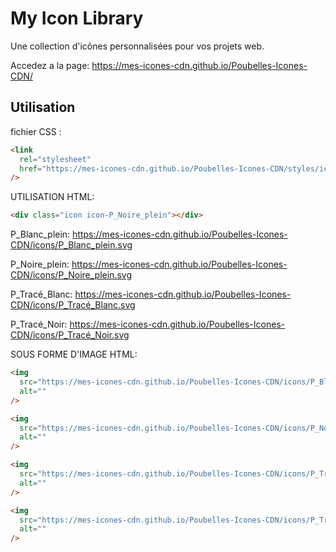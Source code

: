# My Icon Library

Une collection d'icônes personnalisées pour vos projets web.

Accedez a la page:
https://mes-icones-cdn.github.io/Poubelles-Icones-CDN/

## Utilisation

fichier CSS :

   ```html
   <link
     rel="stylesheet"
     href="https://mes-icones-cdn.github.io/Poubelles-Icones-CDN/styles/icons.css"
   />
   ```
UTILISATION HTML:

```html
<div class="icon icon-P_Noire_plein"></div>
```

P_Blanc_plein:
https://mes-icones-cdn.github.io/Poubelles-Icones-CDN/icons/P_Blanc_plein.svg

P_Noire_plein:
https://mes-icones-cdn.github.io/Poubelles-Icones-CDN/icons/P_Noire_plein.svg

P_Tracé_Blanc:
https://mes-icones-cdn.github.io/Poubelles-Icones-CDN/icons/P_Tracé_Blanc.svg

P_Tracé_Noir:
https://mes-icones-cdn.github.io/Poubelles-Icones-CDN/icons/P_Tracé_Noir.svg

SOUS FORME D'IMAGE HTML:

```html
<img
  src="https://mes-icones-cdn.github.io/Poubelles-Icones-CDN/icons/P_Blanc_plein.svg"
  alt=""
/>

<img
  src="https://mes-icones-cdn.github.io/Poubelles-Icones-CDN/icons/P_Noire_plein.svg"
  alt=""
/>

<img
  src="https://mes-icones-cdn.github.io/Poubelles-Icones-CDN/icons/P_Tracé_Blanc.svg"
  alt=""
/>

<img
  src="https://mes-icones-cdn.github.io/Poubelles-Icones-CDN/icons/P_Tracé_Noir.svg"
  alt=""
/>
```

